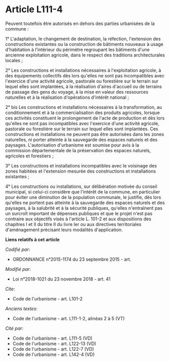 # Article L111-4

Peuvent toutefois être autorisés en dehors des parties urbanisées de la commune :

1° L'adaptation, le changement de destination, la réfection, l'extension des constructions existantes ou la construction de
bâtiments nouveaux à usage d'habitation à l'intérieur du périmètre regroupant les bâtiments d'une ancienne exploitation
agricole, dans le respect des traditions architecturales locales ;

2° Les constructions et installations nécessaires à l'exploitation agricole, à des équipements collectifs dès lors qu'elles
ne sont pas incompatibles avec l'exercice d'une activité agricole, pastorale ou forestière sur le terrain sur lequel elles
sont implantées, à la réalisation d'aires d'accueil ou de terrains de passage des gens du voyage, à la mise en valeur des
ressources naturelles et à la réalisation d'opérations d'intérêt national ;

2° bis Les constructions et installations nécessaires à la transformation, au conditionnement et à la commercialisation des
produits agricoles, lorsque ces activités constituent le prolongement de l'acte de production et dès lors qu'elles ne sont
pas incompatibles avec l'exercice d'une activité agricole, pastorale ou forestière sur le terrain sur lequel elles sont
implantées. Ces constructions et installations ne peuvent pas être autorisées dans les zones naturelles, ni porter atteinte à
la sauvegarde des espaces naturels et des paysages. L'autorisation d'urbanisme est soumise pour avis à la commission
départementale de la préservation des espaces naturels, agricoles et forestiers ;

3° Les constructions et installations incompatibles avec le voisinage des zones habitées et l'extension mesurée des
constructions et installations existantes ;

4° Les constructions ou installations, sur délibération motivée du conseil municipal, si celui-ci considère que l'intérêt de
la commune, en particulier pour éviter une diminution de la population communale, le justifie, dès lors qu'elles ne portent
pas atteinte à la sauvegarde des espaces naturels et des paysages, à la salubrité et à la sécurité publiques, qu'elles
n'entraînent pas un surcroît important de dépenses publiques et que le projet n'est pas contraire aux objectifs visés à
l'article L. 101-2 et aux dispositions des chapitres I et II du titre II du livre Ier ou aux directives territoriales
d'aménagement précisant leurs modalités d'application.

**Liens relatifs à cet article**

_Codifié par_:

  - ORDONNANCE n°2015-1174 du 23 septembre 2015 - art.

_Modifié par_:

  - Loi n°2018-1021 du 23 novembre 2018 - art. 41

_Cite_:

  - Code de l'urbanisme - art. L101-2

_Anciens textes_:

  - Code de l'urbanisme - art. L111-1-2, alinéas 2 à 5 (VT)

_Cité par_:

  - Code de l'urbanisme - art. L111-5 (VD)
  - Code de l'urbanisme - art. L122-13 (VD)
  - Code de l'urbanisme - art. L122-7 (VD)
  - Code de l'urbanisme - art. L142-4 (VD)
